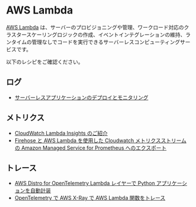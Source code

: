 # AWS Lambda

[AWS Lambda][lambda-main] は、サーバーのプロビジョニングや管理、ワークロード対応のクラスタースケーリングロジックの作成、イベントインテグレーションの維持、ランタイムの管理なしでコードを実行できるサーバーレスコンピューティングサービスです。

以下のレシピをご確認ください。

## ログ

- [サーバーレスアプリケーションのデプロイとモニタリング][aes-ws]

## メトリクス

- [CloudWatch Lambda Insights のご紹介][lambda-cwi]
- [Firehose と AWS Lambda を使用した Cloudwatch メトリクスストリームの Amazon Managed Service for Prometheus へのエクスポート](recipes/lambda-cw-metrics-go-amp.md)

## トレース

- [AWS Distro for OpenTelemetry Lambda レイヤーで Python アプリケーションを自動計装][lambda-layer-python-xray-adot]
- [OpenTelemetry で AWS X-Ray で AWS Lambda 関数をトレース][lambda-xray-adot]

[lambda-main]: https://aws.amazon.com/lambda/
[aes-ws]: https://bookstore.aesworkshops.com/
[lambda-cwi]: https://aws.amazon.com/blogs/mt/introducing-cloudwatch-lambda-insights/
[lambda-xray-adot]: https://aws.amazon.com/blogs/opensource/tracing-aws-lambda-functions-in-aws-x-ray-with-opentelemetry/
[lambda-layer-python-xray-adot]: https://aws.amazon.com/blogs/opensource/auto-instrumenting-a-python-application-with-an-aws-distro-for-opentelemetry-lambda-layer/
